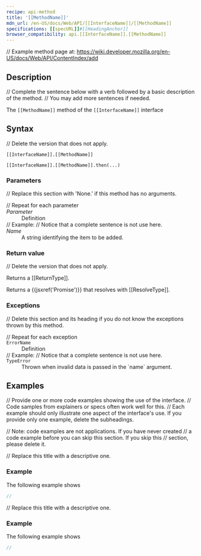 ```yaml
---
recipe: api-method
title: '[[MethodName]]'
mdn_url: /en-US/docs/Web/API/[[InterfaceName]]/[[MethodName]]
specifications: [[specURL]]#[[HeadingAnchor]]
browser_compatibility: api.[[InterfaceName]].[[MethodName]]
---
```


// Example method page at: https://wiki.developer.mozilla.org/en-US/docs/Web/API/ContentIndex/add

## Description

// Complete the sentence below with a verb followed by a basic description of the method.
// You may add more sentences if needed.

The `[[MethodName]]` method of the `[[InterfaceName]]` interface

## Syntax

// Delete the version that does not apply.

`[[InterfaceName]].[[MethodName]]`

`[[InterfaceName]].[[MethodName]].then(...)`

### Parameters

// Replace this section with 'None.' if this method has no arguments.

<dl>
  // Repeat for each parameter
  <dt><em>Parameter</em></dt>
  <dd>Definition</dd>
  // Example: 
  // Notice that a complete sentence is not use here.
  <dt><em>Name</em></dt>
  <dd>A string identifying the item to be added.</dd>
</dl>

### Return value

// Delete the version that does not apply.

Returns a [[ReturnType]].

Returns a {{jsxref('Promise')}} that resolves with [[ResolveType]].

### Exceptions

// Delete this section and its heading if you do not know the exceptions thrown by this method.

<dl>
  // Repeat for each exception
  <dt><code>ErrorName</code></dt>
  <dd>Definition</dd>
  // Example: 
  // Notice that a complete sentence is not use here.
  <dt><code>TypeError</code></dt>
  <dd>Thrown when invalid data is passed in the `name` argument.</dd>
</dl>

## Examples

// Provide one or more code examples showing the use of the interface.
// Code samples from explainers or specs often work well for this.
// Each example should only illustrate one aspect of the interface's use. If you provide only one example, delete the subheadings.

// Note: code examples are not applications. If you have never created
// a code example before you can skip this section. If you skip this
// section, please delete it.

// Replace this title with a descriptive one.

### Example

The following example shows

```js
//
```

// Replace this title with a descriptive one.

### Example

The following example shows

```js
//
```
